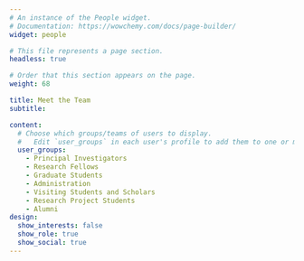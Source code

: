 ```yaml
---
# An instance of the People widget.
# Documentation: https://wowchemy.com/docs/page-builder/
widget: people

# This file represents a page section.
headless: true

# Order that this section appears on the page.
weight: 68

title: Meet the Team
subtitle:

content:
  # Choose which groups/teams of users to display.
  #   Edit `user_groups` in each user's profile to add them to one or more of these groups.
  user_groups:
    - Principal Investigators
    - Research Fellows
    - Graduate Students
    - Administration
    - Visiting Students and Scholars
    - Research Project Students
    - Alumni
design:
  show_interests: false
  show_role: true
  show_social: true
---
```

